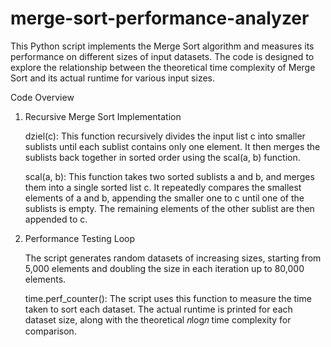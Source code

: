# merge-sort-performance-analyzer
This Python script implements the Merge Sort algorithm and measures its performance on different sizes of input datasets. 
The code is designed to explore the relationship between the theoretical time complexity of Merge Sort and its actual runtime for various input sizes.



Code Overview

1. Recursive Merge Sort Implementation
   
	dziel(c): This function recursively divides the input list c into smaller sublists until each sublist contains only one element. It then merges the sublists back together in sorted order using the scal(a, b) function.
	
	scal(a, b): This function takes two sorted sublists a and b, and merges them into a single sorted list c. It repeatedly compares the smallest elements of a and b, appending the smaller one to c until one of the sublists is empty. The remaining elements of the other sublist are then appended to c.

3. Performance Testing Loop
	   
	The script generates random datasets of increasing sizes, starting from 5,000 elements and doubling the size in each iteration up to 80,000 elements.
	
	time.perf_counter(): The script uses this function to measure the time taken to sort each dataset.
	The actual runtime is printed for each dataset size, along with the theoretical 𝑛log𝑛
	time complexity for comparison.
